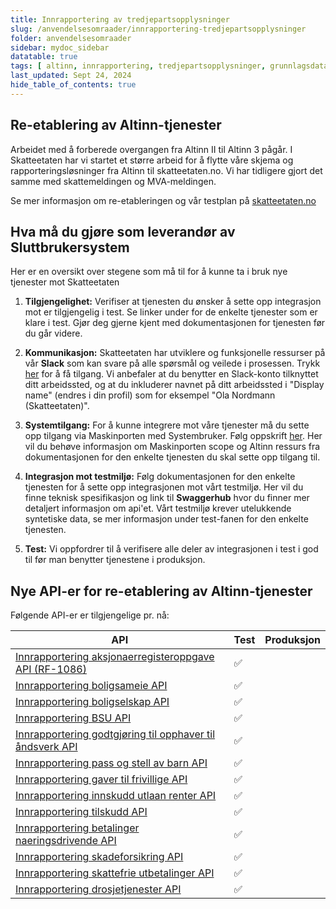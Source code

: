 ```yaml
---
title: Innrapportering av tredjepartsopplysninger
slug: /anvendelsesomraader/innrapportering-tredjepartsopplysninger
folder: anvendelsesomraader
sidebar: mydoc_sidebar
datatable: true
tags: [ altinn, innrapportering, tredjepartsopplysninger, grunnlagsdata ]
last_updated: Sept 24, 2024
hide_table_of_contents: true
---
```


## Re-etablering av Altinn-tjenester

Arbeidet med å forberede overgangen fra Altinn II til Altinn 3 pågår. I Skatteetaten har vi startet et større arbeid for
å flytte våre skjema og rapporteringsløsninger fra Altinn til skatteetaten.no. Vi har tidligere gjort det samme med
skattemeldingen og MVA-meldingen.

Se mer informasjon om re-etableringen og vår testplan
på [skatteetaten.no](https://www.skatteetaten.no/bedrift-og-organisasjon/reetableringaltinn/)

## Hva må du gjøre som leverandør av Sluttbrukersystem

Her er en oversikt over stegene som må til for å kunne ta i bruk nye tjenester mot Skatteetaten

1. **Tilgjengelighet:** Verifiser at tjenesten du ønsker å sette opp integrasjon mot er tilgjengelig i test. Se linker under for de enkelte tjenester som er klare i test.
   Gjør deg gjerne kjent med dokumentasjonen for tjenesten før du går videre.

2. **Kommunikasjon:** Skatteetaten har utviklere og funksjonelle ressurser på vår **Slack** som kan svare på alle spørsmål og veilede i prosessen.
   Trykk [her](https://join.slack.com/t/skatteetaten/shared_invite/zt-2yvnsfetg-yuDEBJkcuj5n8KSyZi9yBg) for å få tilgang.
   Vi anbefaler at du benytter en Slack-konto tilknyttet ditt arbeidssted, og at du inkluderer navnet på ditt arbeidssted i "Display name" (endres i din profil) som for eksempel "Ola Nordmann (Skatteetaten)".

3. **Systemtilgang:** For å kunne integrere mot våre tjenester må du sette opp tilgang via Maskinporten med Systembruker. Følg oppskrift [her](../om/systembruker.md).
   Her vil du behøve informasjon om Maskinporten scope og Altinn ressurs fra dokumentasjonen for den enkelte tjenesten du skal sette opp tilgang til.

4. **Integrasjon mot testmiljø:** Følg dokumentasjonen for den enkelte tjenesten for å sette opp integrasjonen mot vårt testmiljø. Her vil du finne teknisk spesifikasjon og link til **Swaggerhub** hvor du finner mer detaljert informasjon om api'et.
   Vårt testmiljø krever utelukkende syntetiske data, se mer informasjon under test-fanen for den enkelte tjenesten.

5. **Test:** Vi oppfordrer til å verifisere alle deler av integrasjonen i test i god til før man benytter tjenestene i produksjon.


## Nye API-er for re-etablering av Altinn-tjenester

Følgende API-er er tilgjengelige pr. nå:

| API                                                                                                          | Test               | Produksjon |
|--------------------------------------------------------------------------------------------------------------|--------------------|------------|
| [Innrapportering aksjonaerregisteroppgave API (RF-1086)](../api/innrapportering-aksjonaerregisteroppgave.md) | :white_check_mark: |            |
| [Innrapportering boligsameie API](../api/innrapportering-boligsameie.md)                                     | :white_check_mark: |            |
| [Innrapportering boligselskap API](../api/innrapportering-boligselskap.md)                                   | :white_check_mark: |            |
| [Innrapportering BSU API](../api/innrapportering-bsu.md)                                                     | :white_check_mark: |            |
| [Innrapportering godtgjøring til opphaver til åndsverk API](../api/innrapportering-aandsverk.md)             | :white_check_mark: |            |
| [Innrapportering pass og stell av barn API](../api/innrapportering-passogstell.md)                           | :white_check_mark: |            |
| [Innrapportering gaver til frivillige API](../api/innrapportering-gavertilfrivillige.md)                     | :white_check_mark: |            |
| [Innrapportering innskudd utlaan renter API](../api/innrapportering-innskuddutlaanrenter.md)                 | :white_check_mark: |            |
| [Innrapportering tilskudd API](../api/innrapportering-tilskudd.md)                                           | :white_check_mark: |            |
| [Innrapportering betalinger naeringsdrivende API](../api/innrapportering-betalingernaeringsdrivende.md)      | :white_check_mark: |            |
| [Innrapportering skadeforsikring API](../api/innrapportering-skadeforsikring.md)                             | :white_check_mark: |            |
| [Innrapportering skattefrie utbetalinger API](../api/innrapportering-skattefrieutbetalinger.md)              | :white_check_mark: |            |
| [Innrapportering drosjetjenester API](../api/innrapportering-drosjetjenester.md)                             | :white_check_mark: |            |

